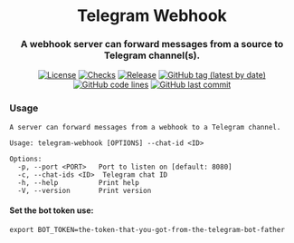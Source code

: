 <div align="center">

# Telegram Webhook
### A webhook server can forward messages from a source to Telegram channel(s).

[![License](https://img.shields.io/badge/License-GPLv3-blue.svg)](https://www.gnu.org/licenses/gpl-3.0)
[![Checks](https://github.com/hack-ink/telegram-webhook/actions/workflows/checks.yml/badge.svg?branch=main)](https://github.com/hack-ink/telegram-webhook/actions/workflows/checks.yml)
[![Release](https://github.com/hack-ink/telegram-webhook/actions/workflows/release.yml/badge.svg)](https://github.com/hack-ink/telegram-webhook/actions/workflows/release.yml)
[![GitHub tag (latest by date)](https://img.shields.io/github/v/tag/hack-ink/telegram-webhook)](https://github.com/hack-ink/telegram-webhook/tags)
[![GitHub code lines](https://tokei.rs/b1/github/hack-ink/telegram-webhook)](https://github.com/hack-ink/telegram-webhook)
[![GitHub last commit](https://img.shields.io/github/last-commit/hack-ink/telegram-webhook?color=red&style=plastic)](https://github.com/hack-ink/telegram-webhook)

</div>


### Usage
```
A server can forward messages from a webhook to a Telegram channel.

Usage: telegram-webhook [OPTIONS] --chat-id <ID>

Options:
  -p, --port <PORT>   Port to listen on [default: 8080]
  -c, --chat-ids <ID>  Telegram chat ID
  -h, --help          Print help
  -V, --version       Print version
```

#### Set the bot token use:
```
export BOT_TOKEN=the-token-that-you-got-from-the-telegram-bot-father
```
